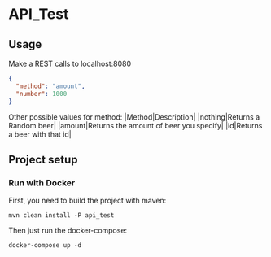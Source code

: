 # API_Test

## Usage
Make a REST calls to localhost:8080
````json
{
  "method": "amount",
  "number": 1000
}

````

Other possible values for method:
|Method|Description|
|nothing|Returns a Random beer|
|amount|Returns the amount of beer you specify|
|id|Returns a beer with that id|

## Project setup

### Run with Docker

First, you need to build the project with maven:
```
mvn clean install -P api_test
```

Then just run the docker-compose:
```
docker-compose up -d
```
